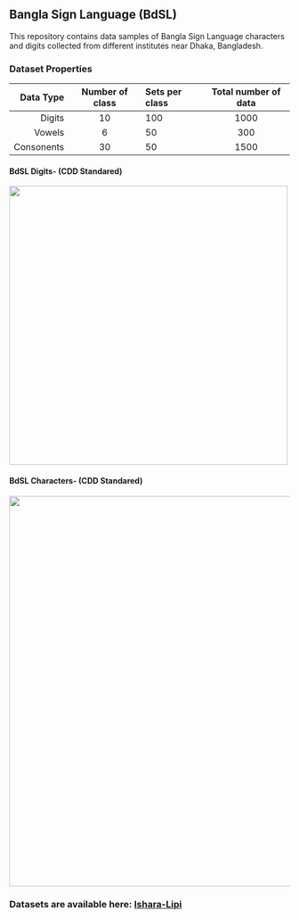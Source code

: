 ## Bangla Sign Language (BdSL)
This repository contains data samples of Bangla Sign Language characters and digits collected from different institutes near Dhaka, Bangladesh.

### Dataset Properties
   | Data Type  | Number of class  | Sets per class | Total number of data  |
   |-----------:|:----------------:|:---------------|:---------------------:|
   | Digits     | 10               | 100            | 1000                  |
   | Vowels     | 6                | 50	            | 300                   |
   | Consonents | 30               | 50 	          | 1500                  |

#### BdSL Digits- (CDD Standared)
<img src="https://github.com/Sanzidikawsar/Bangla-Sign-Language/blob/master/figures/fig-1.jpg" width="500" align="middle">

#### BdSL Characters- (CDD Standared)
<img src="https://github.com/Sanzidikawsar/Bangla-Sign-Language/blob/master/figures/fig-2.jpg" width="700" align="middle">


### Datasets are available here: [Ishara-Lipi](https://isharalipi.sanzidscloud.com)
